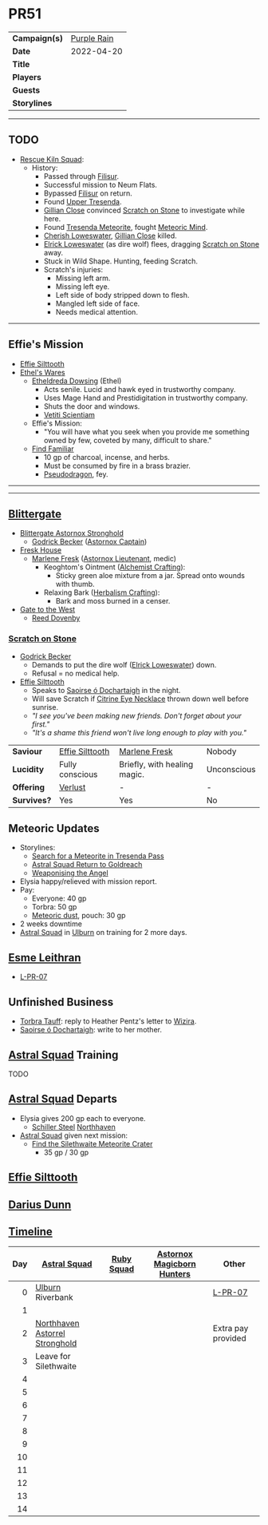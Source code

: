 # PR51

|||
| --- | --- |
| **Campaign(s)** | [Purple Rain](../campaigns/C1-purple-rain.md) | session.3
| **Date** | 2022-04-20 |
| **Title** | |
| **Players** | |
| **Guests** | |
| **Storylines** | |

---

## TODO

- [Rescue Kiln Squad](../storylines/rescue-kiln-squad.md):
  - History:
    - Passed through [Filisur](../places/villages/filisur.md).
    - Successful mission to Neum Flats.
    - Bypassed [Filisur](../places/villages/filisur.md) on return.
    - Found [Upper Tresenda](../places/plains-valleys/upper-tresenda.md).
    - [Gillian Close](../characters/gillian-close.md) convinced [Scratch on Stone](../characters/scratch-on-stone.md) to investigate while here.
    - Found [Tresenda Meteorite](../items/meteoric/meteorites/tresenda-meteorite.md), fought [Meteoric Mind](../creatures/meteoric-mind.md).
    - [Cherish Loweswater](../characters/cherish-loweswater.md), [Gillian Close](../characters/gillian-close.md) killed.
    - [Elrick Loweswater](../characters/elrick-loweswater.md) (as dire wolf) flees, dragging [Scratch on Stone](../characters/scratch-on-stone.md) away.
    - Stuck in Wild Shape. Hunting, feeding Scratch.
    - Scratch's injuries:
      - Missing left arm.
      - Missing left eye.
      - Left side of body stripped down to flesh.
      - Mangled left side of face.
      - Needs medical attention.

---

## Effie's Mission

- [Effie Silttooth](../characters/effie-silttooth.md)
- [Ethel's Wares](../places/buildings/shops/ethels-wares.md)
  - [Etheldreda Dowsing](../characters/etheldreda-dowsing.md) (Ethel)
    - Acts senile. Lucid and hawk eyed in trustworthy company.
    - Uses Mage Hand and Prestidigitation in trustworthy company.
    - Shuts the door and windows.
    - [Vetiti Scientiam](../organisations/vetiti-scientiam.md)
  - Effie's Mission:
    - "You will have what you seek when you provide me something owned by few, coveted by many, difficult to share."
  - [Find Familiar](https://www.dndbeyond.com/spells/find-familiar)
    - 10 gp of charcoal, incense, and herbs.
    - Must be consumed by fire in a brass brazier.
    - [Pseudodragon](https://www.dndbeyond.com/monsters/pseudodragon), fey.

---
---

## [Blittergate](../places/towns/blittergate.md)

- [Blittergate Astornox Stronghold](../places/strongholds/blittergate-astornox-stronghold.md)
  - [Godrick Becker](../characters/godrick-becker.md) ([Astornox Captain](../organisations/government/astornox/ranks/astornox-captain.md))
- [Fresk House](../places/buildings/houses/fresk-house.md)
  - [Marlene Fresk](../characters/marlene-fresk.md) ([Astornox Lieutenant](../organisations/government/astornox/ranks/astornox-lieutenant.md), medic)
    - Keoghtom's Ointment ([Alchemist Crafting](../mechanics/crafting/alchemist-crafting.md)):
      - Sticky green aloe mixture from a jar. Spread onto wounds with thumb.
    - Relaxing Bark ([Herbalism Crafting](../mechanics/crafting/herbalism-crafting.md)):
      - Bark and moss burned in a censer.
- [Gate to the West](../places/buildings/inns-taverns/gate-to-the-west.md)
  - [Reed Dovenby](../characters/reed-dovenby.md)

### [Scratch on Stone](../characters/scratch-on-stone.md)

- [Godrick Becker](../characters/godrick-becker.md)
  - Demands to put the dire wolf ([Elrick Loweswater](../characters/elrick-loweswater.md)) down.
  - Refusal = no medical help.
- [Effie Silttooth](../characters/effie-silttooth.md)
  - Speaks to [Saoirse ó Dochartaigh](../characters/saoirse-o-dochartaigh.md) in the night.
  - Will save Scratch if [Citrine Eye Necklace](../items/magic/citrine-eye-necklace.md) thrown down well before sunrise.
  - *"I see you've been making new friends. Don't forget about your first."*
  - *"It's a shame this friend won't live long enough to play with you."*

|||||
|---|---|---|---|
| **Saviour** | [Effie Silttooth](../characters/effie-silttooth.md) | [Marlene Fresk](../characters/marlene-fresk.md) | Nobody |
| **Lucidity** | Fully conscious | Briefly, with healing magic. | Unconscious |
| **Offering** | [Verlust](../items/magic/verlust.md) | - | - |
| **Survives?** | Yes | Yes | No |

## Meteoric Updates

- Storylines:
  - [Search for a Meteorite in Tresenda Pass](../storylines/search-for-a-meteorite-in-tresenda-pass.md)
  - [Astral Squad Return to Goldreach](../storylines/astral-squad-return-to-goldreach.md)
  - [Weaponising the Angel](../storylines/weaponising-the-angel.md)
- Elysia happy/relieved with mission report.
- Pay:
  - Everyone: 40 gp
  - Torbra: 50 gp
  - [Meteoric dust](../items/meteoric/meteoric-dust.md), pouch: 30 gp
- 2 weeks downtime
- [Astral Squad](../organisations/government/astorrel/squads/astral-squad.md) in [Ulburn](../places/villages/ulburn.md) on training for 2 more days.

## [Esme Leithran](../characters/esme-leithran.md)

- [L-PR-07](../letters/L-PR-07.md)

## Unfinished Business

- [Torbra Tauff](../characters/torbra-tauff.md): reply to Heather Pentz's letter to [Wizira](../characters/wizira.md).
- [Saoirse ó Dochartaigh](../characters/saoirse-o-dochartaigh.md): write to her mother.

## [Astral Squad](../organisations/government/astorrel/squads/astral-squad.md) Training

TODO

## [Astral Squad](../organisations/government/astorrel/squads/astral-squad.md) Departs

- Elysia gives 200 gp each to everyone.
  - [Schiller Steel](../items/schiller-steel.md) [Northhaven](../places/cities/northhaven.md)
- [Astral Squad](../organisations/government/astorrel/squads/astral-squad.md) given next mission:
  - [Find the Silethwaite Meteorite Crater](../storylines/upcoming/find-the-silethwaite-meteorite-crater.md)
    - 35 gp / 30 gp

## [Effie Silttooth](../characters/effie-silttooth.md)

## [Darius Dunn](../characters/darius-dunn.md)

## [Timeline](../history/timeline.md)

| Day | [Astral Squad](../organisations/government/astorrel/squads/astral-squad.md) | [Ruby Squad](../organisations/government/astorrel/squads/ruby-squad.md) | [Astornox Magicborn Hunters](../organisations/government/astornox/ranks/astornox-magicborn-hunter.md) | Other |
| ---:| --- | --- | --- | --- |
| 0 | [Ulburn](../places/villages/ulburn.md) Riverbank | | | [L-PR-07](../letters/L-PR-07.md) |
| 1 | | | | |
| 2 | [Northhaven Astorrel Stronghold](../places/strongholds/northhaven-astorrel-stronghold.md) | | | Extra pay provided |
| 3 | Leave for Silethwaite | | | |
| 4 | | | | |
| 5 | | | | |
| 6 | | | | |
| 7 | | | | |
| 8 | | | | |
| 9 | | | | |
| 10 | | | | |
| 11 | | | | |
| 12 | | | | |
| 13 | | | | |
| 14 | | | | |

